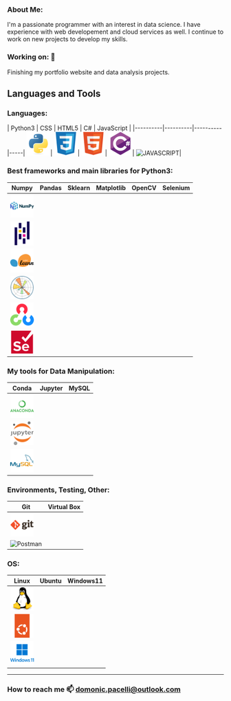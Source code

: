 ### About Me: 
I'm a passionate programmer with an interest in data science. I have experience with web developement and cloud services as well. I continue to work on new projects to develop my skills.


### Working on: 🚀
Finishing my portfolio website and data analysis projects.

## Languages and Tools 
<div>

### Languages:
| Python3 | CSS | HTML5 | C# | JavaScript |
|----------|----------|----------|-----|
<img src="https://github.com/devicons/devicon/blob/master/icons/python/python-original.svg" title="PYTHON"  alt="PYTHON" width="55" height="55"/>|
<img src="https://github.com/devicons/devicon/blob/master/icons/css3/css3-original.svg" title="CSS3"  alt="CSS3" width="55" height="55"/>|
<img src="https://github.com/devicons/devicon/blob/master/icons/html5/html5-original.svg" title="HTML5" alt="HTML5" width="55" height="55"/>|
<img src="https://github.com/devicons/devicon/blob/master/icons/csharp/csharp-original.svg" title="CSHARP" alt="CSHARP" width="55" height="55"/>|
<img src="https://github.com/devicons/devicon/blob/master/icons/javascript/javascript-original.svg)" title="JAVASCRIPT" alt="JAVASCRIPT" width="55" height="55"/>|


  

### Best frameworks and main libraries for Python3:

| Numpy | Pandas | Sklearn | Matplotlib | OpenCV | Selenium 
|----------|----------|----------|----------|----------|----------|
<img src="https://github.com/devicons/devicon/blob/master/icons/numpy/numpy-original-wordmark.svg" title="Numpy" alt="Numpy" width="55" height="55"/>|  
<img src="https://github.com/devicons/devicon/blob/master/icons/pandas/pandas-original.svg" title="Pandas" alt="Pandas" width="55" height="55"/>|  
<img src="https://github.com/devicons/devicon/blob/master/icons/scikitlearn/scikitlearn-original.svg" title="sklearn" alt="sklearn" width="55" height="55"/>|  
<img src="https://github.com/devicons/devicon/blob/master/icons/matplotlib/matplotlib-original.svg" title="mpl" alt="mpl" width="55" height="55"/>| 
<img src="https://github.com/devicons/devicon/blob/master/icons/opencv/opencv-original.svg" title="mpl" alt="mpl" width="55" height="55"/>|  
<img src="https://github.com/devicons/devicon/blob/master/icons/selenium/selenium-original.svg" title="Selenium"  alt="Selenium" width="55" height="55"/>|  



### My tools for Data Manipulation:

| Conda | Jupyter | MySQL |
|----------|----------|----------|
<img src="https://github.com/devicons/devicon/blob/master/icons/anaconda/anaconda-original-wordmark.svg" title="Anaconda" alt="Conda" width="55" height="55"/>|
<img src="https://github.com/devicons/devicon/blob/master/icons/jupyter/jupyter-original-wordmark.svg" title="Jupiter" alt="Jupiter" width="55" height="55"/>|
<img src="https://github.com/devicons/devicon/blob/master/icons/mysql/mysql-original-wordmark.svg" title="SQL" alt="MySQL" width="55" height="55"/>|


  
### Environments, Testing, Other:

| Git | Virtual Box |
|----------|----------|
<img src="https://github.com/devicons/devicon/blob/master/icons/git/git-original-wordmark.svg" title="Git" alt="Git" width="55" height="55"/>|
<img src="https://banner2.cleanpng.com/20190501/xvt/kisspng-computer-icons-virtualbox-portable-network-graphic-virtualbox-icon-of-line-style-available-in-svg-5cca247f73f9e3.6112721115567514874751.jpg" title="Postman" alt="Postman" width="80" height="55"/>|



### OS:

| Linux | Ubuntu | Windows11 |
|----------|----------|----------|
<img src="https://github.com/devicons/devicon/blob/master/icons/linux/linux-original.svg" title="Linux" alt="Linux" width="55" height="55"/>| 
<img src="https://github.com/devicons/devicon/blob/master/icons/ubuntu/ubuntu-original.svg" title="Ubuntu" alt="Ubuntu" width="55" height="55"/>| 
<img src="https://github.com/devicons/devicon/blob/master/icons/windows11/windows11-original-wordmark.svg" title="Windows" alt="Windows" width="55" height="55"/>|


---


### How to reach me :mailbox: domonic.pacelli@outlook.com
